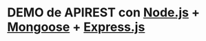 # DEMO de APIREST con [Node.js](https://nodejs.org/es/) + [Mongoose](https://github.com/Automattic/mongoose) + [Express.js](http://expressjs.com/es/)
